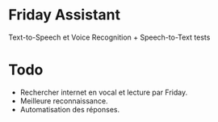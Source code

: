 # Friday Assistant

Text-to-Speech et Voice Recognition + Speech-to-Text tests

# Todo

- Rechercher internet en vocal et lecture par Friday.
- Meilleure reconnaissance.
- Automatisation des réponses.
